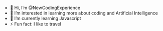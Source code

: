 - 👋 Hi, I’m @NewCodingExperience
- 👀 I’m interested in learning more about coding and Artificial Intelligence
- 🌱 I’m currently learning Javascript
- ⚡ Fun fact: I like to travel

<!---
NewCodingExperience/NewCodingExperience is a ✨ special ✨ repository because its `README.md` (this file) appears on your GitHub profile.
You can click the Preview link to take a look at your changes.
--->
